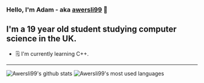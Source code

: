 ### Hello, I'm Adam - aka [awersli99](https://aworsley.me) 👋

## I'm a 19 year old student studying computer science in the UK.
- 🗒️ I'm currently learning C++.

---

![Awersli99's github stats](https://github-readme-stats.vercel.app/api?username=awersli99&count_private=true&theme=dark)
![Awersli99's most used languages](https://github-readme-stats.vercel.app/api/top-langs/?username=awersli99&&hide_langs_below=1&layout=compact&theme=dark)


